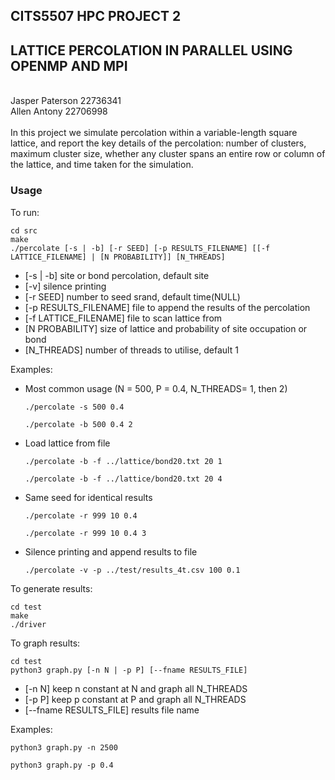 ## CITS5507 HPC PROJECT 2

## LATTICE PERCOLATION IN PARALLEL USING OPENMP AND MPI

<br>
Jasper Paterson 22736341  <br>
Allen Antony 22706998  <br>
<br>
In this project we simulate percolation within a variable-length square lattice, and report the key details of the percolation: number of clusters, maximum cluster size, whether any cluster spans an entire row or column of the lattice, and time taken for the simulation.

### Usage

To run:

```console
cd src
make
./percolate [-s | -b] [-r SEED] [-p RESULTS_FILENAME] [[-f LATTICE_FILENAME] | [N PROBABILITY]] [N_THREADS]
```

- [-s | -b] site or bond percolation, default site
- [-v] silence printing
- [-r SEED] number to seed srand, default time(NULL)
- [-p RESULTS_FILENAME] file to append the results of the percolation
- [-f LATTICE_FILENAME] file to scan lattice from
- [N PROBABILITY] size of lattice and probability of site occupation or bond
- [N_THREADS] number of threads to utilise, default 1

Examples:

- Most common usage (N = 500, P = 0.4, N_THREADS= 1, then 2)

  ```console
  ./percolate -s 500 0.4

  ./percolate -b 500 0.4 2
  ```

- Load lattice from file

  ```console
  ./percolate -b -f ../lattice/bond20.txt 20 1

  ./percolate -b -f ../lattice/bond20.txt 20 4
  ```

- Same seed for identical results

  ```console
  ./percolate -r 999 10 0.4

  ./percolate -r 999 10 0.4 3
  ```

- Silence printing and append results to file
  ```console
  ./percolate -v -p ../test/results_4t.csv 100 0.1
  ```

To generate results:

```console
cd test
make
./driver
```

To graph results:

```console
cd test
python3 graph.py [-n N | -p P] [--fname RESULTS_FILE]
```

- [-n N] keep n constant at N and graph all N_THREADS
- [-p P] keep p constant at P and graph all N_THREADS
- [--fname RESULTS_FILE] results file name

Examples:

```console
python3 graph.py -n 2500

python3 graph.py -p 0.4
```
